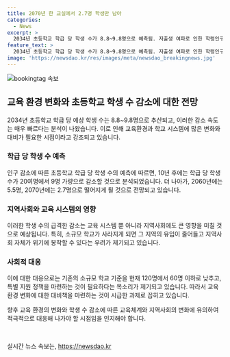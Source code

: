 ```yaml
---
title: 2070년 한 교실에서 2.7명 학생만 남아
categories:
  - News
excerpt: >
  2034년 초등학교 학급 당 학생 수가 8.8~9.8명으로 예측됨. 저출생 여파로 인한 학령인구 붕괴 현상 심각. 고 한 교육 전문가는 현재 속도로 유지된다면 모든 시스템이 무너질 수 있다며 사전 대책이 필요라고 경고. 소규모 지역 학교폐교로 지역 사라질 우려. 해당 전문가는 소규모 학교 기준을 낮추고 특별 지원법 마련해야 한다고 강조.
feature_text: >
  2034년 초등학교 학급 당 학생 수가 8.8~9.8명으로 예측됨. 저출생 여파로 인한 학령인구 붕괴 현상 심각. 고 한 교육 전문가는 현재 속도로 유지된다면 모든 시스템이 무너질 수 있다며 사전 대책이 필요라고 경고. 소규모 지역 학교폐교로 지역 사라질 우려. 해당 전문가는 소규모 학교 기준을 낮추고 특별 지원법 마련해야 한다고 강조.
image: 'https://newsdao.kr/res/images/meta/newsdao_breakingnews.jpg'
---
```


<p><img src="https://newsdao.kr/res/images/meta/newsdao_breakingnews.jpg" alt="bookingtag 속보" /></p>

<h2 data-ke-size="size26">교육 환경 변화와 초등학교 학생 수 감소에 대한 전망</h2>

<p>2034년 초등학교 학급 당 예상 학생 수는 8.8~9.8명으로 추산되고, 이러한 감소 속도는 매우 빠르다는 분석이 나왔습니다. 이로 인해 교육환경과 학교 시스템에 많은 변화와 대비가 필요한 시점이라고 강조되고 있습니다.</p>

<h3>학급 당 학생 수 예측</h3>

<p>인구 감소에 따른 초등학교 학급 당 학생 수의 예측에 따르면, 10년 후에는 학급 당 학생 수가 20여명에서 9명 가량으로 감소할 것으로 분석되었습니다. 더 나아가, 2060년에는 5.5명, 2070년에는 2.7명으로 떨어지게 될 것으로 전망되고 있습니다.</p>

<h3>지역사회와 교육 시스템의 영향</h3>

<p>이러한 학생 수의 급격한 감소는 교육 시스템 뿐 아니라 지역사회에도 큰 영향을 미칠 것으로 예상됩니다. 특히, 소규모 학교가 사라지게 되면 그 지역의 유입이 줄어들고 지역사회 자체가 위기에 봉착할 수 있다는 우려가 제기되고 있습니다.</p>

<h3>사회적 대응</h3>

<p>이에 대한 대응으로는 기존의 소규모 학교 기준을 현재 120명에서 60명 이하로 낮추고, 특별 지원 정책을 마련하는 것이 필요하다는 목소리가 제기되고 있습니다. 따라서 교육 환경 변화에 대한 대비책을 마련하는 것이 시급한 과제로 꼽히고 있습니다.</p>

<p>향후 교육 환경의 변화와 학생 수 감소에 따른 교육체계와 지역사회의 변화에 유의하여 적극적으로 대응해 나가야 할 시점임을 인지해야 합니다. </p>

<p data-ke-size="size16">&nbsp;</p>
실시간 뉴스 속보는, <a href="https://newsdao.kr" rel="dofollow">https://newsdao.kr</a>


